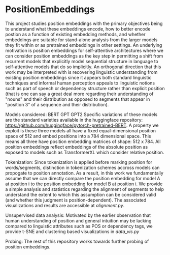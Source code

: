 # PositionEmbeddings
This project studies position embeddings with the primary objectives being to understand what these embeddings encode, how to better encode postion as a function of existing embedding methods, and whether embeddings are suitable for stand-alone analysis from the larger models they fit within or as pretrained embeddings in other settings. An underlying motivation is position embeddings for self-attentive architectures where we can consider position embeddings as the key step in permitting a shift from recurrent models that explicitly model sequential structure in language to self-attentive models that do so implicitly. An orthogonal direction that this work may be interpreted with is recovering linguistic understanding from existing position embeddings since it appears both standard linguistic techniques and informal human perception appeals to linguistic notions such as part of speech or dependency structure rather than explicit position (that is one can say a great deal more regarding their understanding of "nouns" and their distribution as opposed to segments that appear in "position 3" of a sequence and their distribution). 

Models considered:
BERT
GPT 
GPT2
Specific variations of these models are the standard varieties available in the huggingface repository: https://github.com/huggingface/pytorch-pretrained-BERT. A property we exploit is these three models all have a fixed equal-dimensional position space of 512 and embed positions into a 784 dimensional space. This means all three have position embedding matrices of shape: 512 x 784. All position embeddings reflect embeddings of the absolute position as exposed to models such as TransformerXL which consider relative position.

Tokenization:
Since tokenization is applied before marking position for words/segments, distinction in tokenization schemes accross models can propogate to position annotation. As a result, in this work we fundamentally assume that we can directly compare the position embedding for model A at position i to the position embedding for model B at position i. We provide a simple analysis and statistics regarding the alignment of segments to help understand the extent to which this assumption can be considered valid (and whether this judgment is position-dependent). The associated visualizations and results are accessible at *alignment.py*. 

Unsupervised data analysis:
Motivated by the earlier observation that human understanding of position and general intuition may be lacking compared to linguistic attributes such as POS or dependency tags, we provide t-SNE and clustering based visualizations in *data_vis.py*

Probing:
The rest of this repository works towards further probing of position embeddings. 


